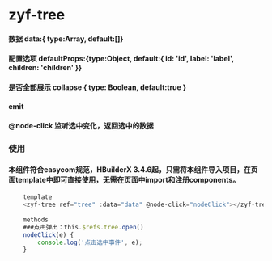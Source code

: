 # zyf-tree
####  数据 data:{ type:Array, default:[]}
####  配置选项 defaultProps:{type:Object, default:{ id: 'id', label: 'label', children: 'children' }}
####  是否全部展示 collapse {	type: Boolean,	default:true }
#### emit 
#### @node-click 监听选中变化，返回选中的数据


### 使用
#### 本组件符合easycom规范，HBuilderX 3.4.6起，只需将本组件导入项目，在页面template中即可直接使用，无需在页面中import和注册components。
```javascript
	template
	<zyf-tree ref="tree" :data="data" @node-click="nodeClick"></zyf-tree>
	
	methods
	###点击弹出：this.$refs.tree.open()
	nodeClick(e) {
		console.log('点击选中事件', e);
	}
	
```